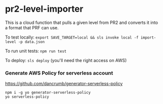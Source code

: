 # pr2-level-importer

This is a cloud function that pulls a given level from PR2 and converts it into a format that PRF can use.

To test locally: `export SAVE_TARGET=local && sls invoke local -f import-level -p data.json`

To run unit tests: `npm run test`

To deploy: `sls deploy` (you'll need the right access on AWS)

### Generate AWS Policy for serverless account
https://github.com/dancrumb/generator-serverless-policy
```
npm i -g yo generator-serverless-policy
yo serverless-policy
```
